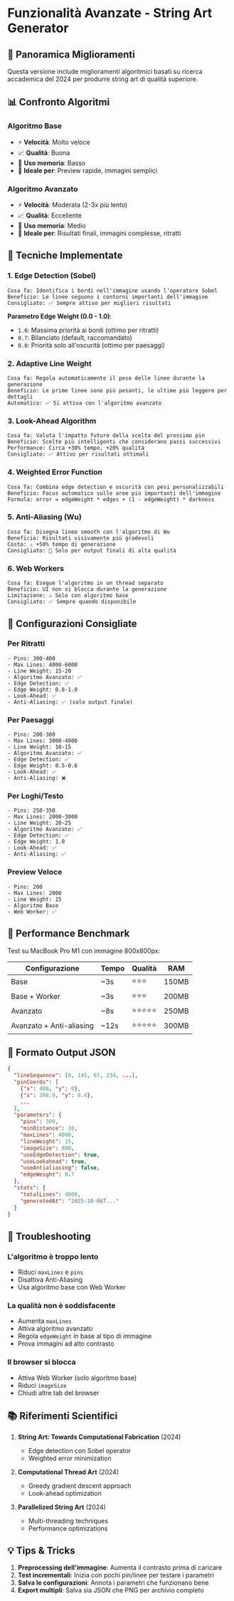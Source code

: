 # Funzionalità Avanzate - String Art Generator

## 🎯 Panoramica Miglioramenti

Questa versione include miglioramenti algoritmici basati su ricerca accademica del 2024 per produrre string art di qualità superiore.

## 📊 Confronto Algoritmi

### Algoritmo Base
- ⚡ **Velocità**: Molto veloce
- 📈 **Qualità**: Buona
- 💾 **Uso memoria**: Basso
- 🎯 **Ideale per**: Preview rapide, immagini semplici

### Algoritmo Avanzato
- ⚡ **Velocità**: Moderata (2-3x più lento)
- 📈 **Qualità**: Eccellente
- 💾 **Uso memoria**: Medio
- 🎯 **Ideale per**: Risultati finali, immagini complesse, ritratti

## 🔬 Tecniche Implementate

### 1. Edge Detection (Sobel)
```
Cosa fa: Identifica i bordi nell'immagine usando l'operatore Sobel
Beneficio: Le linee seguono i contorni importanti dell'immagine
Consigliato: ✅ Sempre attivo per migliori risultati
```

**Parametro Edge Weight (0.0 - 1.0)**:
- `1.0`: Massima priorità ai bordi (ottimo per ritratti)
- `0.7`: Bilanciato (default, raccomandato)
- `0.0`: Priorità solo all'oscurità (ottimo per paesaggi)

### 2. Adaptive Line Weight
```
Cosa fa: Regola automaticamente il peso delle linee durante la generazione
Beneficio: Le prime linee sono più pesanti, le ultime più leggere per dettagli
Automatico: ✅ Si attiva con l'algoritmo avanzato
```

### 3. Look-Ahead Algorithm
```
Cosa fa: Valuta l'impatto futuro della scelta del prossimo pin
Beneficio: Scelte più intelligenti che considerano passi successivi
Performance: Circa +30% tempo, +20% qualità
Consigliato: ✅ Attivo per risultati ottimali
```

### 4. Weighted Error Function
```
Cosa fa: Combina edge detection e oscurità con pesi personalizzabili
Beneficio: Focus automatico sulle aree più importanti dell'immagine
Formula: error = edgeWeight * edges + (1 - edgeWeight) * darkness
```

### 5. Anti-Aliasing (Wu)
```
Cosa fa: Disegna linee smooth con l'algoritmo di Wu
Beneficio: Risultati visivamente più gradevoli
Costo: ⚠️ +50% tempo di generazione
Consigliato: 🔄 Solo per output finali di alta qualità
```

### 6. Web Workers
```
Cosa fa: Esegue l'algoritmo in un thread separato
Beneficio: UI non si blocca durante la generazione
Limitazione: ⚠️ Solo con algoritmo base
Consigliato: ✅ Sempre quando disponibile
```

## 🎨 Configurazioni Consigliate

### Per Ritratti
```
- Pins: 300-400
- Max Lines: 4000-6000
- Line Weight: 15-20
- Algoritmo Avanzato: ✅
- Edge Detection: ✅
- Edge Weight: 0.8-1.0
- Look-Ahead: ✅
- Anti-Aliasing: ✅ (solo output finale)
```

### Per Paesaggi
```
- Pins: 200-300
- Max Lines: 3000-4000
- Line Weight: 10-15
- Algoritmo Avanzato: ✅
- Edge Detection: ✅
- Edge Weight: 0.5-0.6
- Look-Ahead: ✅
- Anti-Aliasing: ❌
```

### Per Loghi/Testo
```
- Pins: 250-350
- Max Lines: 2000-3000
- Line Weight: 20-25
- Algoritmo Avanzato: ✅
- Edge Detection: ✅
- Edge Weight: 1.0
- Look-Ahead: ✅
- Anti-Aliasing: ✅
```

### Preview Veloce
```
- Pins: 200
- Max Lines: 2000
- Line Weight: 15
- Algoritmo Base
- Web Worker: ✅
```

## 🚀 Performance Benchmark

Test su MacBook Pro M1 con immagine 800x800px:

| Configurazione | Tempo | Qualità | RAM |
|---------------|-------|---------|-----|
| Base | ~3s | ⭐⭐⭐ | 150MB |
| Base + Worker | ~3s | ⭐⭐⭐ | 200MB |
| Avanzato | ~8s | ⭐⭐⭐⭐⭐ | 250MB |
| Avanzato + Anti-aliasing | ~12s | ⭐⭐⭐⭐⭐ | 300MB |

## 📝 Formato Output JSON

```json
{
  "lineSequence": [0, 145, 67, 234, ...],
  "pinCoords": [
    {"x": 400, "y": 0},
    {"x": 398.9, "y": 8.4},
    ...
  ],
  "parameters": {
    "pins": 300,
    "minDistance": 30,
    "maxLines": 4000,
    "lineWeight": 15,
    "imageSize": 800,
    "useEdgeDetection": true,
    "useLookahead": true,
    "useAntialiasing": false,
    "edgeWeight": 0.7
  },
  "stats": {
    "totalLines": 4000,
    "generatedAt": "2025-10-06T..."
  }
}
```

## 🔧 Troubleshooting

### L'algoritmo è troppo lento
- Riduci `maxLines` e `pins`
- Disattiva Anti-Aliasing
- Usa algoritmo base con Web Worker

### La qualità non è soddisfacente
- Aumenta `maxLines`
- Attiva algoritmo avanzato
- Regola `edgeWeight` in base al tipo di immagine
- Prova immagini ad alto contrasto

### Il browser si blocca
- Attiva Web Worker (solo algoritmo base)
- Riduci `imageSize`
- Chiudi altre tab del browser

## 📚 Riferimenti Scientifici

1. **String Art: Towards Computational Fabrication** (2024)
   - Edge detection con Sobel operator
   - Weighted error minimization

2. **Computational Thread Art** (2024)
   - Greedy gradient descent approach
   - Look-ahead optimization

3. **Parallelized String Art** (2024)
   - Multi-threading techniques
   - Performance optimizations

## 💡 Tips & Tricks

1. **Preprocessing dell'immagine**: Aumenta il contrasto prima di caricare
2. **Test incrementali**: Inizia con pochi pin/linee per testare i parametri
3. **Salva le configurazioni**: Annota i parametri che funzionano bene
4. **Export multipli**: Salva sia JSON che PNG per archivio completo
